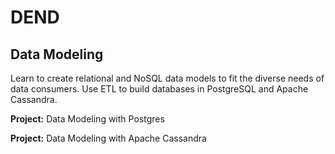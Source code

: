 
# DEND

## Data Modeling

Learn to create relational and NoSQL data models to fit the diverse needs of data consumers. Use ETL to build databases in PostgreSQL and Apache Cassandra.

**Project:** Data Modeling with Postgres

**Project:** Data Modeling with Apache Cassandra

